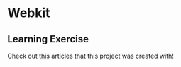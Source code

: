# Webkit

## Learning Exercise

Check out [this](https://medium.com/@wesharehoodies/simple-beginner-guide-for-webpack-2-0-from-scratch-part-iv-102efc01ffad) articles that this project was created with!
